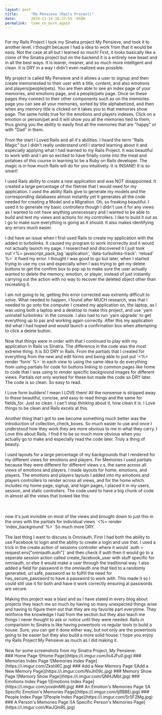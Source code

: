 ```yaml
---
layout: post
title:      "My Pensieve (Rails Project)"
date:       2018-11-14 18:37:55 -0500
permalink:  time_to_burn_again
---
```



<br>
  For my Rails Project I took my Sinatra project My Pensieve, and took it to another level. I thought because I had a idea to work from that it would be easy. Not the case at all but I learned so much! First, it looks basically like a clone of the Sinatra project but on the backend it is a entirely new beast and in all the best ways. It is leaner, meaner, and so much more intelligent and clean. It is DRY in a way I didn't even realized was possible. 
<br>
<br>
  My project is called My Pensieve and it allows a user to signup and then create memoriestied to their user with a title, content, and also emotions and players(people/pets). You are then able to see an index page of your memories, and emotions page, and a people/pets page. Once on these pages they connect to their other components such as on the memories page you can see all your memories, sorted by title alphabetized, and then when any memory title is clicked on it takes you to that memories show page. The same holds true for the emotions and players indexes. Click on a emotion or person/pet and it will show you all the memories tied to them, thus giving you the ability to easily find all the memories that are "happy" or with "Dad" in them.
<br>
<br>
   From the start I Loved Rails and all it's abilities. I heard the term "Rails Magic" but I didn't really understand until I started learning about it and especially applying what I had learned to my Rails Project. It was beautiful to work with and I am so excited to have finally come into the meat and potatoes of this course in learning to be a Ruby on Rails developer. The magic is in how much Rails will do for you intuitively. It is INSANE! It is so smart!
<br>
<br>
  I used Rails ability to create a new application and was NOT disappointed. It created a large percentage of the filetree that I would need for my application.  I used the ability Rails give to generate my models and the corresponding databases almost instantly yet it generates all the code needed for creating a Model and a Migration. Oh, so freaking beautiful. I used it to generate my basic controllers though I didn't use it for any views as I wanted to not have anything unnecessary and I wanted to be able to build and test my views and actions for my controllers. I like to build it out as I go to make sure everything is going as it should. It also makes identifying any errors much easier.
<br>
<br>
  I did have an issue when I first used Rails to create my application with the added in turbolinks. It caused my program to work incorrectly and it would not actually launch my page. I researched and discovered it I just took out`<%= javascript_pack_tag 'application', 'data-turbolinks-track': 'reload' %>` it fixed my error. I thought I was good to go but later, when I started trying to use my css and especially when I was trying to get my delete buttons to get the confirm box to pop up to make sure the user actually wanted to delete the memory, emotion, or player, instead of just instantly carrying out the action with no way to recover the deleted object other than recreating it. 
<br>
<br>
  I am not going to lie, getting this error corrected was extremly difficult to solve. What needed to happen, I found after MUCH research, was that I needed to go onto the computer I created my application on, the laptop, as I was using both a laptop and a desktop to make this project, and use `yarn uninstall turbolinks` in the console. I also had to run `yarn upgrade` to get everything up to par and working again correctly. After this my application did what I had hoped and would launch a confirmation box when attempting to click a delete button.
<br>
<br>
  Now that things were in order with that I continued to play with my application in Rails vs Sinatra. The difference in the code was the most extreme thing. It is SO DRY in Rails. From the partials that I created for everything from the new and edit forms and being able to just put `<%= render 'form' %>` in each view to using the same idea to do everything from using partials for code for buttons linking to common pages like home to code that I was using to render specific background images for different views. Partials not only worked for these but made the code so DRY later. The code is so clean. So easy to read. 
<br>
<br>
I Love form builders! I mean I LOVE them! All the nonsense is stripped away to these beautiful, concise, and easy to read things and the same for fields_for. Just so clean. I can't stop thinking about it, how clean it is. I Love things to be clean and Rails excels at this.
<br>
<br>
  Another thing that I got to see become something much better was the introduction of collection_check_boxes. So much easier to use and once I understood how they work they are more obvious to me in what they carry. I Love this about Rails. I find it to be so much more obvious when you actually go to make and especially read the code later. Truly a thing of beauty. 
<br>
<br>
  I used layouts for a large percentage of my backgrounds that I rendered for my different views for emotions and players. For Memories I used partials because they were different for different views v.s. the same across all views of emotions and players. I made layouts for home, emotions, and players. The emotions and players layouts I added into my emotions and players controllers to render across all views, and for the home which includes my home page, signup, and login pages, I placed it in my users, session, and static controllers. The code used to have a big chunk of code in almost all the views that looked like this:
<br>
<br>
 	 <body style="background: url(https://i.imgur.com/ZzijxMd.jpg) center no-repeat;
     background-size: cover;background-attachment: fixed;">
   <!–– Background from wallpapersafari.com ––>
<br>
<br>
 now it's just invisible on most of the views and brought down to just this in the ones with the partials for individual views `<%= render 'index_background' %>` So much more DRY.
<br>
<br>
  The last thing I want to discuss is Omniauth. First I had both the ability to use Facebook to login and the ability to create a login and use that. I used a trick in the create action of sessions controller where it would `auth = request.env["omniauth.auth"]` and then check if auth then it would go to a seperate session action called create_facebook_user with stuff specific for omniauth, or else it would make a user through the traditional way. I also added a field for password in the omniauth one that tied to a randomly generated, url safe, password as to fulfill the need for has_secure_password to have a password to work with. This made it so I could still use it for both and have it work correctly ensuring al passwords are secure.
<br>
<br>
  Making this project was a blast and as I have stated in every blog about projects they teach me so much by having so many unexpected things arise and having to figure them out that they are my favorite part everytime. They reinforce the knowledge I had from the section but they also teach me things I never thought to ask or notice until they were needed. Rails in comparision to Sinatra is like having powertools vs regular tools to build a house. Sure, you can get it done either way, but not only are the powertools going to be easier but they also build a more solid house. I hope you enjoy my Rails Project My Pensieve as much as I did making it.
<br>
<br>
Now for some screenshots from my Sinatra Project, My Pensieve:
<br>
###                                                   Home Page
![Home Page](https://i.imgur.com/Io4JFu0.jpg)
###                                                   Memories Index Page
![Memories Index Page](https://i.imgur.com/ZkshlKC.jpg)
###                                                   Add a New Memory Page
![Add a New Memory Page](https://i.imgur.com/NvJh09c.jpg)
###                                                   Memory Show Page
![Memory Show Page](https://i.imgur.com/QNHJMbt.jpg)
###                                                   Emotions Index Page
![Emotions Index Page](https://i.imgur.com/yoxdmM6.jpg)
###                                                   An Emotion's Memories Page
![A Specific Emotion's Memories Page](https://i.imgur.com/tjRB8Ei.jpg)
###                                                   People Index Page
![People Index Page](https://i.imgur.com/5r5F2Mg.jpg)
###                                                   A Person's Memories Page
![A Specific Person's Memories Page](https://i.imgur.com/KwJQmRL.jpg)
